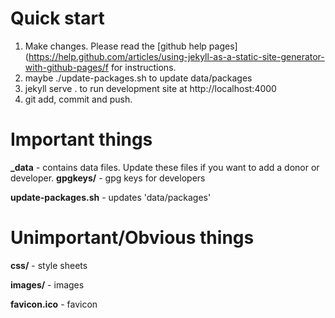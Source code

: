 Quick start
===========
1. Make changes. Please read the [github help pages](https://help.github.com/articles/using-jekyll-as-a-static-site-generator-with-github-pages/f for instructions.
2. maybe ./update-packages.sh to update data/packages
3. jekyll serve . to run development site at http://localhost:4000
4. git add, commit and push.

Important things
================
**_data**            - contains data files. Update these files if you want to add a donor or developer.
**gpgkeys/**         - gpg keys for developers

**update-packages.sh**  - updates 'data/packages'

Unimportant/Obvious things
==========================
**css/**             - style sheets

**images/**          - images

**favicon.ico**      - favicon
